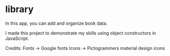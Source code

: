# library

In this app, you can add and organize book data.

I made this project to demonstrate my skills using object constructors in JavaScript.

Credits:
Fonts -> Google fonts
Icons -> Pictogrammers material design icons